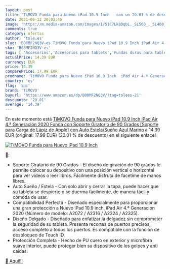 ```yaml
---
layout: post
title: 'TiMOVO Funda para Nuevo iPad 10.9 Inch   con un 20.01 % de descuento'
date: 2021-06-12 20:03:46
image: 'https://m.media-amazon.com/images/I/51C7LkBDqbL._SL500_._SL400_.jpg'
comments: true
category: ofertas
author: 'tole.es'
slug: 'B08MF2NQ3V-es TiMOVO Funda para Nuevo iPad 10.9 Inch iPad Air 4.ª...'
sku: 'B08MF2NQ3V-es'
tags: [ 'Accesorios','Accesorios para tablets','Fundas duras para tablets','Fundas para tablets','Informática','ipad','timovo', ]
actualPrice: 14.39 EUR
currency: EUR
price: 14.39
comparePrice: 17.99 EUR
prodname: 'TiMOVO Funda para Nuevo iPad 10.9 Inch  iPad Air 4.ª Generación 2020  Funda con Soporte Giratorio de 90 Grados  [Soporte para Carga de Lápiz de Apple] con Auto Estela/Sueño  Azul Marino'
country: 'es'
flag: '🇪🇸'
brand: 'TiMOVO'
buyurl: 'https://www.amazon.es/dp/B08MF2NQ3V/?tag=tolees-21'
descuento: '20.01'
average: '14.39'
---
```


En este momento está [TiMOVO Funda para Nuevo iPad 10.9 Inch  iPad Air 4.ª Generación 2020  Funda con Soporte Giratorio de 90 Grados  [Soporte para Carga de Lápiz de Apple] con Auto Estela/Sueño  Azul Marino](https://www.amazon.es/dp/B08MF2NQ3V/?tag=tolees-21) a 14.39 EUR (original: 17.99 EUR) (20.01 %  de descuento) en el siguiente enlace!

[![TiMOVO Funda para Nuevo iPad 10.9 Inch  ](https://m.media-amazon.com/images/I/51C7LkBDqbL._SL500_._SL400_.jpg)](https://www.amazon.es/dp/B08MF2NQ3V/?tag=tolees-21)

🔎:

- Soporte Giratario de 90 Grados - El diseño de giración de 90 grados le permite colocar su depositivo con una posición vertical o horizontal para ver videos o leer libros. Fácilmente disfruta de facetime de manos libres.
- Auto Sueño / Estela - Con solo abrir y cerrar la tapa, puede hacer que su tableta se despierte o se duerma fácilmente, de manera fácil y cómoda de usar.
- Compatibilidad Perfecta - Diseñado especialmente para proporcionar una gran protección a Nuevo iPad 10.9 inch, iPad Air 4.ª Generación 2020 (Número de modelo: A2072 / A2316 / A2324 / A2325).
- Diseño Delgado - Diseñado para enfatizar la delgadez sin comprometer la seguridad de su tableta. Presenta recortes de puertos precisos, acceso completo a todos los puertos. Es compatible con la función de desbloqueo de Touch ID.
- Protección Completa - Hecho de PU cuero en exterior y microfibra suave interior, puede proteger bien su dispositivo de los golpes y anti caídas.

[🛒 Aquí!!!](https://www.amazon.es/dp/B08MF2NQ3V/?tag=tolees-21)
